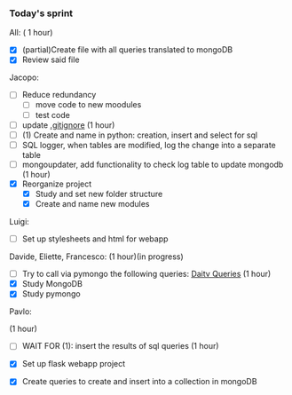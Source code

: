 ### Today's sprint

All:
( 1 hour)
- [x] (partial)Create file with all queries translated to mongoDB
- [x] Review said file

Jacopo:

- [ ] Reduce redundancy
    - [ ] move code to new moodules
    - [ ] test code
- [ ] update [.gitignore](https://github.com/Netherfield/daitv/blob/main/.gitignore)
(1 hour)
- [ ] (1) Create and name in python: creation, insert and select for sql
- [ ] SQL logger, when tables are modified, log the change into a separate table
- [ ] mongoupdater, add functionality to check log table to update mongodb
(1 hour)
- [x] Reorganize project
    - [x] Study and set new folder structure
    - [x] Create and name new modules

Luigi:
- [ ] Set up stylesheets and html for webapp

Davide, Eliette, Francesco:
(1 hour)(in progress)
- [ ] Try to call via pymongo the following queries: [Daitv Queries](https://github.com/Netherfield/daitv/blob/main/docs/queries.md)
(1 hour)
- [x] Study MongoDB
- [x] Study pymongo

Pavlo:

(1 hour)
- [ ] WAIT FOR (1): insert the results of sql queries
(1 hour)
- [x] Set up flask webapp project
- [x] Create queries to create and insert into a collection in mongoDB





